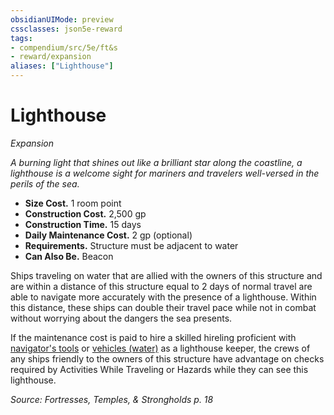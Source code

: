 ```yaml
---
obsidianUIMode: preview
cssclasses: json5e-reward
tags:
- compendium/src/5e/ft&s
- reward/expansion
aliases: ["Lighthouse"]
---
```

# Lighthouse
*Expansion*  

*A burning light that shines out like a brilliant star along the coastline, a lighthouse is a welcome sight for mariners and travelers well-versed in the perils of the sea.*

- **Size Cost.** 1 room point  
- **Construction Cost.** 2,500 gp  
- **Construction Time.** 15 days  
- **Daily Maintenance Cost.** 2 gp (optional)  
- **Requirements.** Structure must be adjacent to water  
- **Can Also Be.** Beacon  

Ships traveling on water that are allied with the owners of this structure and are within a distance of this structure equal to 2 days of normal travel are able to navigate more accurately with the presence of a lighthouse. Within this distance, these ships can double their travel pace while not in combat without worrying about the dangers the sea presents.

If the maintenance cost is paid to hire a skilled hireling proficient with [navigator's tools](2-Mechanics/CLI/items/navigators-tools.md) or [vehicles (water)](2-Mechanics/CLI/tables/mounts-and-vehicles-waterborne-vehicles.md) as a lighthouse keeper, the crews of any ships friendly to the owners of this structure have advantage on checks required by Activities While Traveling or Hazards while they can see this lighthouse.

*Source: Fortresses, Temples, & Strongholds p. 18*